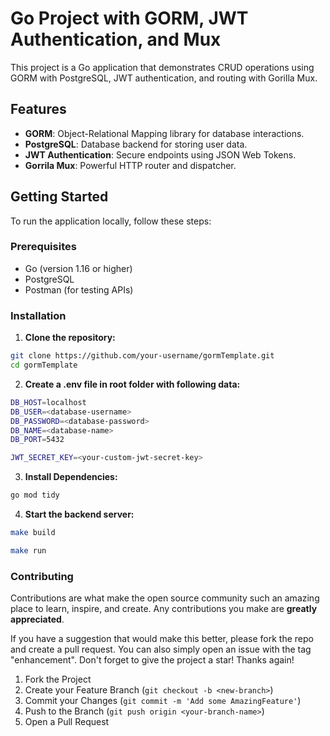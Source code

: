 # Go Project with GORM, JWT Authentication, and Mux

This project is a Go application that demonstrates CRUD operations using GORM with PostgreSQL, JWT authentication, and routing with Gorilla Mux.

## Features

- **GORM**: Object-Relational Mapping library for database interactions.
- **PostgreSQL**: Database backend for storing user data.
- **JWT Authentication**: Secure endpoints using JSON Web Tokens.
- **Gorrila Mux**: Powerful HTTP router and dispatcher.

## Getting Started

To run the application locally, follow these steps:

### Prerequisites

- Go (version 1.16 or higher)
- PostgreSQL
- Postman (for testing APIs)

### Installation

1. **Clone the repository:**

```bash
git clone https://github.com/your-username/gormTemplate.git
cd gormTemplate

```

2. **Create a .env file in root folder with following data:**

```bash
DB_HOST=localhost
DB_USER=<database-username>
DB_PASSWORD=<database-password>
DB_NAME=<database-name>
DB_PORT=5432

JWT_SECRET_KEY=<your-custom-jwt-secret-key>
```

3. **Install Dependencies:**

```bash
go mod tidy
```

4. **Start the backend server:**

```bash
make build
```

```bash
make run
```

### Contributing

Contributions are what make the open source community such an amazing place to learn, inspire, and create. Any contributions you make are **greatly appreciated**.

If you have a suggestion that would make this better, please fork the repo and create a pull request. You can also simply open an issue with the tag "enhancement".
Don't forget to give the project a star! Thanks again!

1. Fork the Project
2. Create your Feature Branch (`git checkout -b <new-branch>`)
3. Commit your Changes (`git commit -m 'Add some AmazingFeature'`)
4. Push to the Branch (`git push origin <your-branch-name>`)
5. Open a Pull Request
